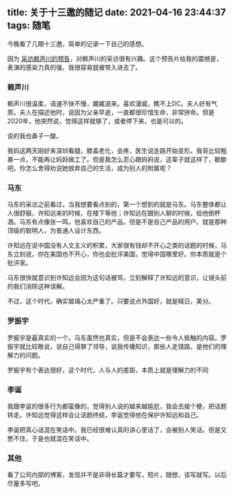 title: 关于十三邀的随记
date: 2021-04-16 23:44:37
tags: 随笔
---

今晚看了几期十三邀，简单的记录一下自己的感想。<!--more-->

因为 [采访赖声川的预告](https://www.bilibili.com/video/BV1fX4y1u7j5)，对赖声川的采访很有兴趣。这个预告片给我的震撼是，表演的感染力真的强，我很容易就被带入进去了。

### 赖声川

赖声川很温柔，语速不快不慢，娓娓道来。喜欢漫威，瞧不上DC。夫人好有气质。夫人在描述他时，说因为父亲早逝，一直都很珍惜生命，非常拼命。但是2020年，他突然说，觉得这样就够了，或者停下来，也是可以的。

说的我也鼻子一酸。

我妈这两天刚好来深圳看腿，膝盖老化，会疼，医生说走路开始变形。我哥比较粗暴一点，不能再让妈妈做工了。但是我怎么忍心跟妈妈说，这辈子就这样了，歇歇吧。你怎么舍得劝说她放弃自己的生活，成为别人的附属呢？

### 马东

马东的采访之前看过，当我想要看点别的，第一个想到的就是马东。马东整体都让人很舒服，许知远来的时候，在楼下等他；许知远在跟别人聊的时候，给他倒杯酒。马东有点像张一鸣，他喜欢自己的产品，但是不是自己产品的用户。就是那种顶级的聪明人，为普通人设计东西。

许知远在说中国没有人文主义的积累，大家很有钱却不开心之类的话题的时候，马东立刻说，你在美国也不开心，你也会批评美国，觉得中国哪里好。你本质就是个批评家。

马东很快就意识到许知远会因为这句话被骂，立刻解释了许知远的意识，让镜头前的我们消除这种误解。

不过，这个时代，确实玻璃心太严重了。只要说点外国好，就是精日，美分。

### 罗振宇

罗振宇是最真实的一个。马东虽然也真实，但是不会表达一些令人抵触的内容。罗振宇就比较敢说，说自己得罪了领导，说我传播知识，那些人走错路，是他们的理解力的问题。

罗振宇有个表达很好，这个时代，人与人的差距，本质上就是理解力的不同

### 李诞

我跟李诞的很多行为都蛮像的，觉得别人说的越来越尴尬，我会去接个梗，把话题转走。许知远觉得这样会让话题终结，李诞觉得他在保护许知远和自己。

李诞把真心话混在笑话中。我已经很难认真的讲心里话了，会被别人笑话。但是又憋不住，于是也就混在笑话中。

### 其他

看了公司内部的博客，发现并不是非得长篇才要写，短片，随想，该写就写。以后尽量多写吧。